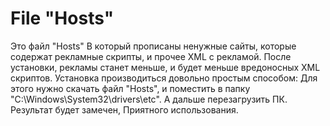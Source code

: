 # File "Hosts"
Это файл "Hosts" В который прописаны ненужные сайты, которые содержат рекламные скрипты, и прочее XML с рекламой.
После установки, рекламы станет меньше, и будет меньше вредоносных XML скриптов.
Установка производиться довольно простым способом:
Для этого нужно скачать файл "Hosts", и поместить в папку "C:\Windows\System32\drivers\etc". А дальше перезагрузить ПК.
Результат будет замечен, Приятного использования.
